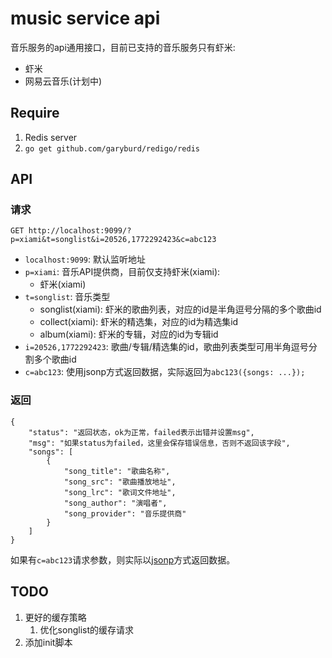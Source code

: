# music service api

音乐服务的api通用接口，目前已支持的音乐服务只有虾米:

* 虾米
* 网易云音乐(计划中)

## Require

1. Redis server
2. `go get github.com/garyburd/redigo/redis`

## API

### 请求

    GET http://localhost:9099/?p=xiami&t=songlist&i=20526,1772292423&c=abc123

* `localhost:9099`: 默认监听地址
* `p=xiami`: 音乐API提供商，目前仅支持虾米(xiami):
    * 虾米(xiami)
* `t=songlist`: 音乐类型
    * songlist(xiami): 虾米的歌曲列表，对应的id是半角逗号分隔的多个歌曲id
    * collect(xiami): 虾米的精选集，对应的id为精选集id
    * album(xiami): 虾米的专辑，对应的id为专辑id
* `i=20526,1772292423`: 歌曲/专辑/精选集的id，歌曲列表类型可用半角逗号分割多个歌曲id
* `c=abc123`: 使用jsonp方式返回数据，实际返回为`abc123({songs: ...});`

### 返回

    {
        "status": "返回状态，ok为正常，failed表示出错并设置msg",
        "msg": "如果status为failed，这里会保存错误信息，否则不返回该字段",
        "songs": [
            {
                "song_title": "歌曲名称",
                "song_src": "歌曲播放地址",
                "song_lrc": "歌词文件地址",
                "song_author": "演唱者",
                "song_provider": "音乐提供商"
            }
        ]
    }   

如果有`c=abc123`请求参数，则实际以[jsonp](http://en.wikipedia.org/wiki/JSONP)方式返回数据。

## TODO

1. 更好的缓存策略
    1. 优化songlist的缓存请求
2. 添加init脚本

